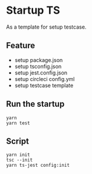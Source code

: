 # Startup TS

As a template for setup testcase.

## Feature

- setup package.json
- setup tsconfig.json
- setup jest.config.json
- setup circleci config.yml
- setup testcase template

## Run the startup

```
yarn
yarn test
```

## Script
```
yarn init
tsc --init
yarn ts-jest config:init
```